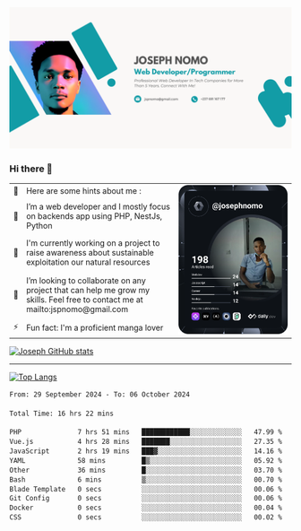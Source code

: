 ![Banner of my profile!](/Joseph_NOMO_NEW.png "Banner")

### Hi there 👋

<!--- | --  | 👋  | Here are some hints about me :                                                                                                 | <td rowspan=6><img src="/devcard.svg" width="400" alt="Joseph NOMO's Dev Card"/></td> |
| --- | --- | ------------------------------------------------------------------------------------------------------------------------------ | ------------------------------------------------------------------------------------- |
| --  | 🔭  | I’m a web developer and I mostly focus on backends app using PHP, NestJs, Python                                               |
| --  | 🦁  | I'm currently working on a project to raise awareness about sustainable exploitation our natural resources                     |
| --  | 👯  | I’m looking to collaborate on any project that can help me grow my skills. Feel free to contact me at mailto:jspnomo@gmail.com |
| --  | ⚡  | Fun fact: I'm a proficient manga lover                                                                                         |
--->

<table>
    <tr>
        <td width="1%">👋</td>
        <td width="55%">Here are some hints about me :</td>
        <td rowspan=6 width="44%"><img src="/devcard.svg" width="400" alt="Joseph NOMO's Dev Card"/></td>
    </tr>
    <tr>
        <td>🔭</td>
        <td>I’m a web developer and I mostly focus on backends app using PHP, NestJs, Python</td>
    </tr>
    <tr>
        <td>🦁</td>
        <td>I'm currently working on a project to raise awareness about sustainable exploitation our natural resources</td>
    </tr>
    <tr>
        <td>👯</td>
        <td>I’m looking to collaborate on any project that can help me grow my skills. Feel free to contact me at mailto:jspnomo@gmail.com</td>
    </tr>
    <tr>
        <td>⚡</td>
        <td>Fun fact: I'm a proficient manga lover</td>
    </tr>

</table>

[![Joseph GitHub stats](https://github-readme-stats-seven-sigma-53.vercel.app/api?username=Jspascal)](https://github.com/Jspascal/github-readme-stats)

---

[![Top Langs](https://github-readme-stats-seven-sigma-53.vercel.app/api/top-langs/?username=Jspascal&layout=compact)](https://github.com/Jspascal/github-readme-stats)

<!--START_SECTION:waka-->

```txt
From: 29 September 2024 - To: 06 October 2024

Total Time: 16 hrs 22 mins

PHP              7 hrs 51 mins   ████████████░░░░░░░░░░░░░   47.99 %
Vue.js           4 hrs 28 mins   ███████░░░░░░░░░░░░░░░░░░   27.35 %
JavaScript       2 hrs 19 mins   ███▓░░░░░░░░░░░░░░░░░░░░░   14.16 %
YAML             58 mins         █▒░░░░░░░░░░░░░░░░░░░░░░░   05.92 %
Other            36 mins         █░░░░░░░░░░░░░░░░░░░░░░░░   03.70 %
Bash             6 mins          ▒░░░░░░░░░░░░░░░░░░░░░░░░   00.70 %
Blade Template   0 secs          ░░░░░░░░░░░░░░░░░░░░░░░░░   00.06 %
Git Config       0 secs          ░░░░░░░░░░░░░░░░░░░░░░░░░   00.06 %
Docker           0 secs          ░░░░░░░░░░░░░░░░░░░░░░░░░   00.04 %
CSS              0 secs          ░░░░░░░░░░░░░░░░░░░░░░░░░   00.02 %
```

<!--END_SECTION:waka-->
